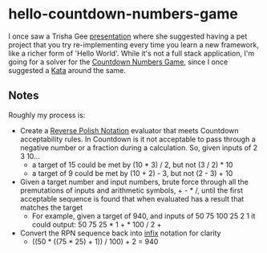 # hello-countdown-numbers-game

I once saw a Trisha Gee [presentation](https://www.oreilly.com/library/view/java-and-mongodb/9780134070872/) where she suggested having a pet project that you try re-implementing every time you learn a new framework, like a richer form of 'Hello World'.
While it's not a full stack application, I'm going for a solver for the [Countdown Numbers Game](https://en.wikipedia.org/wiki/Countdown_(game_show)#Numbers_round), since I once suggested a [Kata](https://en.wikipedia.org/wiki/Kata_(programming)) around the same. 

## Notes
Roughly my process is:
* Create a [Reverse Polish Notation](https://en.wikipedia.org/wiki/Reverse_Polish_notation) evaluator that meets Countdown acceptability rules. In Countdown is it not acceptable to pass through a negative number or a fraction during a calculation. So, given inputs of 2 3 10...
  * a target of 15 could be met by (10 * 3) / 2, but not (3 / 2) * 10
  * a target of 9 could be met by (10 + 2) - 3, but not (2 - 3) + 10
* Given a target number and input numbers, brute force through all the premutations of inputs and arithmetic symbols, + - * /, until the first acceptable sequence is found that when evaluated has a result that matches the target
  * For example, given a target of 940, and inputs of 50 75 100 25 2 1 it could output: 50 75 25 * 1 + * 100 / 2 +
* Convert the RPN sequence back into [infix](https://en.wikipedia.org/wiki/Infix_notation) notation for clarity
  * ((50 * ((75 * 25) + 1)) / 100) + 2 = 940
